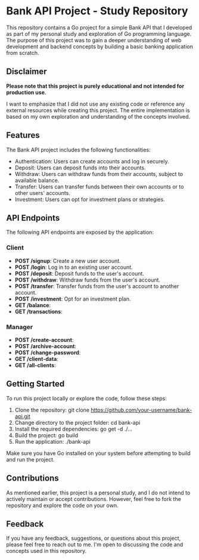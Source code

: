 # Bank API Project - Study Repository

This repository contains a Go project for a simple Bank API that I developed as part of my personal study and exploration of Go programming language. The purpose of this project was to gain a deeper understanding of web development and backend concepts by building a basic banking application from scratch.

## Disclaimer

**Please note that this project is purely educational and not intended for production use.**

I want to emphasize that I did not use any existing code or reference any external resources while creating this project. The entire implementation is based on my own exploration and understanding of the concepts involved.

## Features

The Bank API project includes the following functionalities:

* Authentication: Users can create accounts and log in securely.
* Deposit: Users can deposit funds into their accounts.
* Withdraw: Users can withdraw funds from their accounts, subject to available balance.
* Transfer: Users can transfer funds between their own accounts or to other users' accounts.
* Investment: Users can opt for investment plans or strategies.

## API Endpoints

The following API endpoints are exposed by the application:

### Client 
* **POST /signup**: Create a new user account.
* **POST /login**: Log in to an existing user account.
* **POST /deposit**: Deposit funds to the user's account.
* **POST /withdraw**: Withdraw funds from the user's account.
* **POST /transfer**: Transfer funds from the user's account to another account.
* **POST /investment**: Opt for an investment plan.
* **GET /balance**: 
* **GET /transactions**: 

### Manager
* **POST /create-account**: 
* **POST /archive-account**:
* **POST /change-password**:
* **GET /client-data**:
* **GET /all-clients**:


## Getting Started

To run this project locally or explore the code, follow these steps:

1. Clone the repository: git clone https://github.com/your-username/bank-api.git
1. Change directory to the project folder: cd bank-api
1. Install the required dependencies: go get -d ./...
1. Build the project: go build
1. Run the application: ./bank-api

Make sure you have Go installed on your system before attempting to build and run the project.

## Contributions

As mentioned earlier, this project is a personal study, and I do not intend to actively maintain or accept contributions. However, feel free to fork the repository and explore the code on your own.

## Feedback

If you have any feedback, suggestions, or questions about this project, please feel free to reach out to me. I'm open to discussing the code and concepts used in this repository.